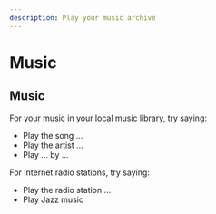 ```yaml
---
description: Play your music archive
---
```


# Music

## Music

For your music in your local music library, try saying:

* Play the song ...
* Play the artist ...
* Play ... by ...

For Internet radio stations, try saying:

* Play the radio station ...
* Play Jazz music

